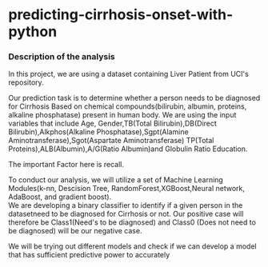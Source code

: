 # predicting-cirrhosis-onset-with-python
### Description of the analysis
In this project, we are using a dataset containing Liver Patient from UCI's repository.<br/>

Our prediction task is to determine whether a person needs to be diagnosed for Cirrhosis Based on chemical compounds(bilirubin, albumin, proteins, alkaline phosphatase) present in human body. We are using the input variables that include Age, Gender,TB(Total Bilirubin),DB(Direct Bilirubin),Alkphos(Alkaline Phosphatase),Sgpt(Alamine Aminotransferase),Sgot(Aspartate Aminotransferase) TP(Total Proteins),ALB(Albumin),A/G(Ratio Albumin)and Globulin Ratio Education.<br/>

The important Factor here is recall.<br/>

To conduct our analysis, we will utilize a set of Machine Learning Modules(k-nn, Descision Tree, RandomForest,XGBoost,Neural network, AdaBoost, and gradient boost).<br/>
We are developing a binary classifier to identify if a given person in the datasetneed to be diagnosed for Cirrhosis or not. Our positive case will therefore be Class1(Need's to be diagnosed) and Class0 (Does not need to be diagnosed) will be our negative case.

We will be trying out different models and check if we can develop a model that has sufficient predictive power to accurately
